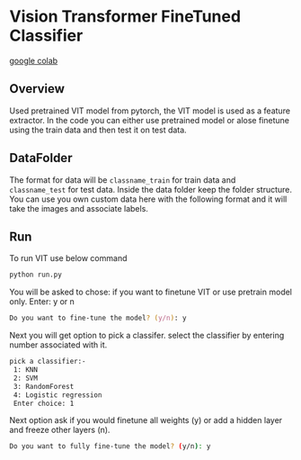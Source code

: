 # Vision Transformer FineTuned Classifier
[google colab](https://colab.research.google.com/drive/19ySYPRIMFlyPO0hrEfOmucgz_xbM0YOD?authuser=1#scrollTo=6xZnCvBEHcbo)

## Overview 
Used pretrained VIT model from pytorch, the VIT model is used as a feature extractor. In the code you can either use pretrained model or alose finetune using the train data and then test it on test data.

## DataFolder
The format for data will be `classname_train` for train data and `classname_test` for test data. Inside the data folder keep the folder structure. You can use you own custom data here with the following format and it will take the images and associate labels.


## Run
To run VIT use below command
```zsh
python run.py
```
You will be asked to chose: if you want to finetune VIT or use pretrain model only.
Enter: y or n
```zsh
Do you want to fine-tune the model? (y/n): y
```
Next you will get option to pick a classifer.
select the classifier by entering number associated with it.
```zsh
pick a classifier:-
 1: KNN
 2: SVM
 3: RandomForest
 4: Logistic regression
 Enter choice: 1
 ```
 Next option ask if you would finetune all weights (y) or  add a hidden layer and freeze other layers (n).
 ```bash
 Do you want to fully fine-tune the model? (y/n): y
 ```

 